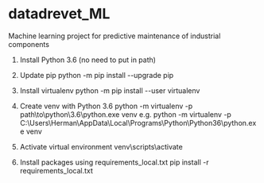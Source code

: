 # datadrevet_ML
Machine learning project for predictive maintenance of industrial components

1. Install Python 3.6 (no need to put in path)

2. Update pip
python -m pip install --upgrade pip

3. Install virtualenv
python -m pip install --user virtualenv 

4. Create venv with Python 3.6
python -m virtualenv -p path\to\python\3.6\python.exe venv
e.g.
python -m virtualenv -p C:\Users\Herman\AppData\Local\Programs\Python\Python36\python.exe venv

5. Activate virtual environment
venv\scripts\activate

5. Install packages using requirements_local.txt
pip install -r requirements_local.txt